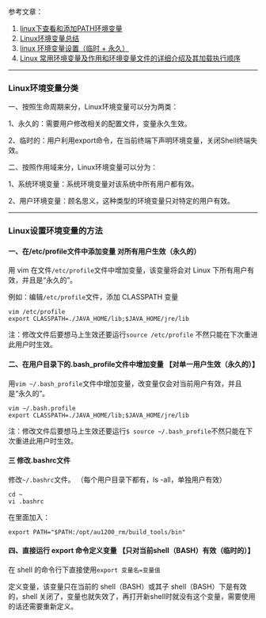 
参考文章：

1. [linux下查看和添加PATH环境变量](https://blog.csdn.net/dlutbrucezhang/article/details/8811456)
2. [Linux环境变量总结](https://www.jianshu.com/p/ac2bc0ad3d74)
3. [linux 环境变量设置（临时 + 永久）](https://blog.csdn.net/yi412/article/details/11523525)
4. [Linux 常用环境变量及作用和环境变量文件的详细介绍及其加载执行顺序](https://blog.csdn.net/u010533843/article/details/54986646)


---
### Linux环境变量分类

一、按照生命周期来分，Linux环境变量可以分为两类：

1、永久的：需要用户修改相关的配置文件，变量永久生效。

2、临时的：用户利用export命令，在当前终端下声明环境变量，关闭Shell终端失效。

二、按照作用域来分，Linux环境变量可以分为：

1、系统环境变量：系统环境变量对该系统中所有用户都有效。

2、用户环境变量：顾名思义，这种类型的环境变量只对特定的用户有效。

---
### Linux设置环境变量的方法

#### 一、在/etc/profile文件中添加变量 对所有用户生效（永久的）

用 vim 在文件`/etc/profile`文件中增加变量，该变量将会对 Linux 下所有用户有效，并且是“永久的”。

例如：编辑`/etc/profile`文件，添加 CLASSPATH 变量

  
```
vim /etc/profile    
export CLASSPATH=./JAVA_HOME/lib;$JAVA_HOME/jre/lib
```

注：修改文件后要想马上生效还要运行`source /etc/profile` 不然只能在下次重进此用户时生效。

#### 二、在用户目录下的.bash_profile文件中增加变量 【对单一用户生效（永久的）】

用`vim ~/.bash_profile`文件中增加变量，改变量仅会对当前用户有效，并且是“永久的”。

```
vim ~/.bash.profile
export CLASSPATH=./JAVA_HOME/lib;$JAVA_HOME/jre/lib
```

注：修改文件后要想马上生效还要运行`$ source ~/.bash_profile`不然只能在下次重进此用户时生效。

#### 三 修改.bashrc文件

修改`~/.bashrc`文件。  （每个用户目录下都有，ls -all，单独用户有效）

```
cd ~
vi .bashrc
```
在里面加入：
```
export PATH="$PATH:/opt/au1200_rm/build_tools/bin"
```


#### 四、直接运行 export 命令定义变量 【只对当前shell（BASH）有效（临时的）】

在 shell 的命令行下直接使用`export 变量名=变量值`

定义变量，该变量只在当前的 shell（BASH）或其子 shell（BASH）下是有效的，shell 关闭了，变量也就失效了，再打开新shell时就没有这个变量，需要使用的话还需要重新定义。



